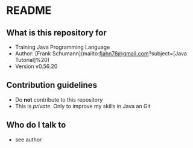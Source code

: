 # README

## What is this repository for

*   Training Java Programming Language
*   Author: [Frank Schumann](mailto:fjahn78@gmail.com?subject=[Java Tutorial]%20)
*   Version v0.56.20

## Contribution guidelines

*   Do __not__ contribute to this repository
*   This is _private_. Only to improve my skills in Java an Git

## Who do I talk to

*   see author
